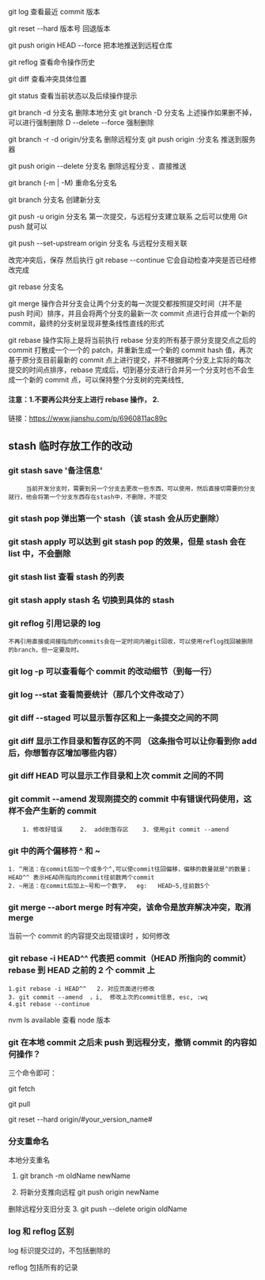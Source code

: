 git log 查看最近 commit 版本

git reset --hard 版本号 回退版本

git push origin HEAD --force 把本地推送到远程仓库

git reflog 查看命令操作历史

git diff 查看冲突具体位置

git status 查看当前状态以及后续操作提示

git branch -d 分支名 删除本地分支
git branch -D 分支名 上述操作如果删不掉，可以进行强制删除
D --delete --force 强制删除

git branch -r -d origin/分支名 删除远程分支
git push origin :分支名 推送到服务器

git push origin --delete 分支名 删除远程分支 、直接推送

git branch (-m | -M) <oldbranch> <newbranch> 重命名分支名

git branch 分支名 创建新分支

git push -u origin 分支名 第一次提交，与远程分支建立联系 之后可以使用 Git push 就可以

git push --set-upstream origin 分支名 与远程分支相关联

改完冲突后，保存 然后执行 git rebase --continue 它会自动检查冲突是否已经修改完成

git rebase 分支名

git merge 操作合并分支会让两个分支的每一次提交都按照提交时间（并不是 push 时间）排序，并且会将两个分支的最新一次 commit 点进行合并成一个新的 commit，最终的分支树呈现非整条线性直线的形式

git rebase 操作实际上是将当前执行 rebase 分支的所有基于原分支提交点之后的 commit 打散成一个一个的 patch，并重新生成一个新的 commit hash 值，再次基于原分支目前最新的 commit 点上进行提交，并不根据两个分支上实际的每次提交的时间点排序，rebase 完成后，切到基分支进行合并另一个分支时也不会生成一个新的 commit 点，可以保持整个分支树的完美线性,

#### 注意：1.不要再公共分支上进行 rebase 操作， 2.

链接：https://www.jianshu.com/p/6960811ac89c

## stash 临时存放工作的改动

### git stash save '备注信息'

         当前开发分支时，需要到另一个分支去更改一些东西，可以使用，然后直接切需要的分支就行，他会将第一个分支东西存在stash中，不删除，不提交

### git stash pop 弹出第一个 stash（该 stash 会从历史删除）

### git stash apply 可以达到 git stash pop 的效果，但是 stash 会在 list 中，不会删除

### git stash list 查看 stash 的列表

### git stash apply stash 名 切换到具体的 stash

### git reflog 引用记录的 log

    不再引用直接或间接指向的commits会在一定时间内被git回收，可以使用reflog找回被删除的branch，但一定要及时。

### git log -p 可以查看每个 commit 的改动细节（到每一行）

### git log --stat 查看简要统计（那几个文件改动了）

### git diff --staged 可以显示暂存区和上一条提交之间的不同

### git diff 显示工作目录和暂存区的不同 （这条指令可以让你看到你 add 后，你想暂存区增加哪些内容）

### git diff HEAD 可以显示工作目录和上次 commit 之间的不同

### git commit --amend 发现刚提交的 commit 中有错误代码使用，这样不会产生新的 commit

        1. 修改好错误     2.  add到暂存区    3. 使用git commit --amend

### git 中的两个偏移符 ^ 和 ~

    1. ^用法：在commit后加一个或多个^,可以使commit往回偏移，偏移的数量就是^的数量；HEAD^^ 表示HEAD所指向的commit往前数两个commit
    2. ~用法：在commit后加上~号和一个数字，  eg:   HEAD~5,往前数5个

### git merge --abort merge 时有冲突，该命令是放弃解决冲突，取消 merge

当前一个 commit 的内容提交出现错误时 ，如何修改

### git rebase -i HEAD^^ 代表把 commit（HEAD 所指向的 commit）rebase 到 HEAD 之前的 2 个 commit 上

    1.git rebase -i HEAD^^   2. 对应页面进行修改
    3. git commit --amend  ，i,  修改上次的commit信息, esc, :wq
    4.git rebase --continue

nvm ls available 查看 node 版本

### git 在本地 commit 之后未 push 到远程分支，撤销 commit 的内容如何操作？

三个命令即可：

git fetch

git pull

git reset --hard origin/#your_version_name#

### 分支重命名

本地分支重名

1. git branch -m oldName newName

2. 将新分支推向远程
   git push origin newName

删除远程分支旧分支 3. git push --delete origin oldName

### log 和 reflog 区别

log 标识提交过的，不包括删除的

reflog 包括所有的记录
